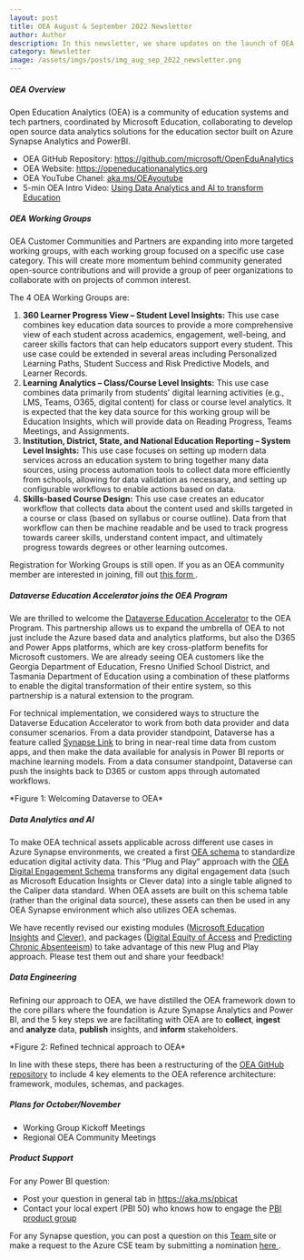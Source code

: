 ```yaml
---
layout: post
title: OEA August & September 2022 Newsletter
author: Author
description: In this newsletter, we share updates on the launch of OEA Community Working Groups and the Dataverse Education Accelerator.
category: Newsletter
image: /assets/imgs/posts/img_aug_sep_2022_newsletter.png
---
```


##### OEA Overview

Open Education Analytics (OEA) is a community of education systems and tech partners, coordinated by Microsoft Education, collaborating to develop open source data analytics solutions for the education sector built on Azure Synapse Analytics and PowerBI.  

- OEA GitHub Repository: <a href="https://github.com/microsoft/OpenEduAnalytics" target="_blank">https://github.com/microsoft/OpenEduAnalytics</a>
- OEA Website: <a href="https://openeducationanalytics.org" target="_blank">https://openeducationanalytics.org </a>
- OEA YouTube Chanel: <a href="https://www.youtube.com/channel/UCojAPdH6vmb395HWP_2yUXg" target="_blank">aka.ms/OEAyoutube </a>
- 5-min OEA Intro Video: <a href="https://www.youtube.com/watch?v=E0kmtQKRzTc" target="_blank">Using Data Analytics and AI to transform Education </a>

##### OEA Working Groups
OEA Customer Communities and Partners are expanding into more targeted working groups, with each working group focused on a specific use case category. This will create more momentum behind community generated open-source contributions and will provide a group of peer organizations to collaborate with on projects of common interest. 

The 4 OEA Working Groups are:

1.	**360 Learner Progress View – Student Level Insights:** This use case combines key education data sources to provide a more comprehensive view of each student across academics, engagement, well-being, and career skills factors that can help educators support every student. This use case could be extended in several areas including Personalized Learning Paths, Student Success and Risk Predictive Models, and Learner Records.
2.	**Learning Analytics – Class/Course Level Insights:** This use case combines data primarily from students' digital learning activities (e.g., LMS, Teams, O365, digital content) for class or course level analytics. It is expected that the key data source for this working group will be Education Insights, which will provide data on Reading Progress, Teams Meetings, and Assignments.
3.	**Institution, District, State, and National Education Reporting – System Level Insights:** This use case focuses on setting up modern data services across an education system to bring together many data sources, using process automation tools to collect data more efficiently from schools, allowing for data validation as necessary, and setting up configurable workflows to enable actions based on data.  
4.	**Skills-based Course Design:** This use case creates an educator workflow that collects data about the content used and skills targeted in a course or class (based on syllabus or course outline). Data from that workflow can then be machine readable and be used to track progress towards career skills, understand content impact, and ultimately progress towards degrees or other learning outcomes.

Registration for Working Groups is still open. If you as an OEA community member are interested in joining, fill out <a href="https://forms.office.com/pages/responsepage.aspx?id=v4j5cvGGr0GRqy180BHbR8N9dofOqa1PobxBN5c5ZxtUQlozU1hPVE1LQlg3WlJETEpGTFVROVFERi4u" target="_blank">this form </a>.

##### Dataverse Education Accelerator joins the OEA Program
We are thrilled to welcome the <a href="https://learn.microsoft.com/en-us/dynamics365/industry/accelerators/edu-overview" target="_blank">Dataverse Education Accelerator</a> to the OEA Program. This partnership allows us to expand the umbrella of OEA to not just include the Azure based data and analytics platforms, but also the D365 and Power Apps platforms, which are key cross-platform benefits for Microsoft customers. We are already seeing OEA customers like the Georgia Department of Education, Fresno Unified School District, and Tasmania Department of Education using a combination of these platforms to enable the digital transformation of their entire system, so this partnership is a natural extension to the program. 

For technical implementation, we considered ways to structure the Dataverse Education Accelerator to work from both data provider and data consumer scenarios. From a data provider standpoint, Dataverse has a feature called <a href="https://learn.microsoft.com/en-us/power-apps/maker/data-platform/azure-synapse-link-synapse" target="_blank">Synapse Link</a> to bring in near-real time data from custom apps, and then make the data available for analysis in Power BI reports or machine learning models. From a data consumer standpoint, Dataverse can push the insights back to D365 or custom apps through automated workflows.

<div class="container-wrapper text-center">
   <img src="{{ site.baseurl }}/assets/imgs/posts/img_welcoming_dataverse.png" class="img-fluid w-100" alt="" />
</div>
*Figure 1: Welcoming Dataverse to OEA*

##### Data Analytics and AI
To make OEA technical assets applicable across different use cases in Azure Synapse environments, we created a first <a href="https://github.com/microsoft/OpenEduAnalytics/tree/main/schemas" target="_blank">OEA schema</a> to standardize education digital activity data. This “Plug and Play” approach with the <a href="https://github.com/microsoft/OpenEduAnalytics/tree/main/schemas/schema_catalog/Digital_Engagement_Schema" target="_blank">OEA Digital Engagement Schema</a> transforms any digital engagement data (such as Microsoft Education Insights or Clever data) into a single table aligned to the Caliper data standard. When OEA assets are built on this schema table (rather than the original data source), these assets can then be used in any OEA Synapse environment which also utilizes OEA schemas. 

We have recently revised our existing modules (<a href="https://github.com/microsoft/OpenEduAnalytics/tree/main/modules/module_catalog/Microsoft_Education_Insights" target="_blank">Microsoft Education Insights</a> and <a href="https://github.com/microsoft/OpenEduAnalytics/tree/main/modules/module_catalog/Clever" target="_blank">Clever</a>), and packages (<a href="https://github.com/microsoft/OpenEduAnalytics/tree/main/packages/package_catalog/Digital_Equity_of_Access" target="_blank">Digital Equity of Access</a> and <a href="https://github.com/microsoft/OpenEduAnalytics/tree/main/packages/package_catalog/Predicting_Chronic_Absenteeism" target="_blank">Predicting Chronic Absenteeism</a>) to take advantage of this new Plug and Play approach. Please test them out and share your feedback!


##### Data Engineering
Refining our approach to OEA, we have distilled the OEA framework down to the core pillars where the foundation is Azure Synapse Analytics and Power BI, and the 5 key steps we are facilitating with OEA are to **collect**, **ingest** and **analyze** data, **publish** insights, and **inform** stakeholders.

<div class="container-wrapper text-center">
   <img src="{{ site.baseurl }}/assets/imgs/posts/img_refined_technical_approach.png" class="img-fluid w-100" alt="" />
</div>
*Figure 2: Refined technical approach to OEA*

In line with these steps, there has been a restructuring of the <a href="https://github.com/microsoft/OpenEduAnalytics" target="_blank">OEA GitHub repository</a> to include 4 key elements to the OEA reference architecture: framework, modules, schemas, and packages. 


##### Plans for October/November
- Working Group Kickoff Meetings
- Regional OEA Community Meetings

##### Product Support
For any Power BI question: 
- Post your question in general tab in <a href="https://aka.ms/pbicat " target="_blank">https://aka.ms/pbicat</a> 
- Contact your local expert (PBI 50) who knows how to engage the <a href="https://microsoft.sharepoint.com/teams/PBICATPortal/SitePages/Marquee.aspx?historyId=7BAF2FC2-4543-493C-AFD2-AD4E0B5FC64E&contentId=91DD67E2-07DE-4E4C-B73E-37986385CC2C" target="_blank"> PBI product group</a> 
 
For any Synapse question, you can post a question on this <a href="https://teams.microsoft.com/_?tenantId=72f988bf-86f1-41af-91ab-2d7cd011db47#/l/team/19:UgZ55PTYhXk7xj7T2luIBIuSJcy6RzWlm2fbfx4VSZ01@thread.tacv2/conversations?groupId=c89b27d7-91c1-4cc7-aa61-c6633c2e3904&tenantId=72f988bf-86f1-41af-91ab-2d7cd011db47&deeplinkId=06305baa-bf49-4071-b43f-9433c36462c6
" target="_blank">Team </a>  site or make a request to the Azure CSE team by submitting a nomination <a href="https://microsoft.sharepoint.com/teams/SynapseCSE/SitePages/Engage-Azure-Synapse-CSE.aspx" target="_blank">here </a>.
